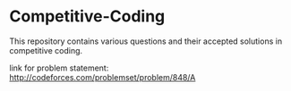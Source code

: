 # Competitive-Coding
This repository contains various questions and their accepted solutions in competitive coding.


link for problem statement:
http://codeforces.com/problemset/problem/848/A
